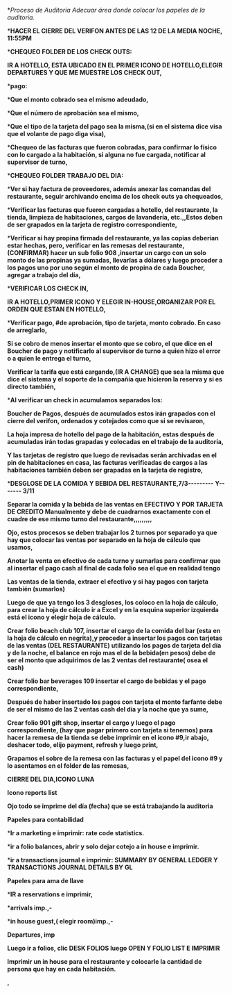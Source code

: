 
**Proceso de Auditoria *Adecuar área donde colocar los papeles de la auditoria.**

***HACER EL CIERRE DEL VERIFON ANTES DE LAS 12 DE LA MEDIA NOCHE, 11:55PM**

***CHEQUEO FOLDER DE LOS CHECK OUTS:**

**IR A HOTELLO, ESTA UBICADO EN EL PRIMER ICONO DE HOTELLO,ELEGIR DEPARTURES Y QUE ME MUESTRE LOS CHECK OUT,**

***pago:**

***Que el monto cobrado sea el mismo adeudado,**

***Que el número de aprobación sea el mismo,**

***Que el tipo de la tarjeta del pago sea la misma,(si en el sistema dice visa que el volante de pago diga visa),**

***Chequeo de las facturas que fueron cobradas, para confirmar lo físico con lo cargado a la habitación, si alguna no fue cargada, notificar al supervisor de turno,**

***CHEQUEO FOLDER TRABAJO DEL DIA:**

***Ver si hay factura de proveedores, además anexar las comandas del restaurante, seguir archivando encima de los check outs ya chequeados,**

***Verificar las facturas que fueron cargadas a hotello, del restaurante, la tienda, limpieza de habitaciones, cargos de lavandería, etc.,,Estos deben de ser grapados en la tarjeta de registro correspondiente,**

***Verificar si hay propina firmada del restaurante, ya las copias deberían estar hechas, pero, verificar en las remesas del restaurante,(CONFIRMAR) hacer un sub folio 908 ,insertar un cargo con un solo monto de las propinas ya sumadas, llevarlas a dólares y luego proceder a los pagos uno por uno según el monto de propina de cada Boucher, agregar a trabajo del día,**

***VERIFICAR LOS CHECK IN,**

**IR A HOTELLO,PRIMER ICONO Y ELEGIR IN-HOUSE,ORGANIZAR POR EL ORDEN QUE ESTAN EN HOTELLO,**

***Verificar pago, #de aprobación, tipo de tarjeta, monto cobrado. En caso de arreglarlo,**

**Si se cobro de menos insertar el monto que se cobro, el que dice en el Boucher de pago y notificarlo al supervisor de turno a quien hizo el error o a quien le entrega el turno,**

**Verificar la tarifa que está cargando,(IR A CHANGE) que sea la misma que dice el sistema y el soporte de la compañía que hicieron la reserva y si es directo también,**

***Al verificar un check in acumulamos separados los:**

**Boucher de Pagos, después de acumulados estos irán grapados con el cierre del verifon, ordenados y cotejados como que si se revisaron,**

**La hoja impresa de hotello del pago de la habitación, estas después de acumuladas irán todas grapadas y colocadas en el trabajo de la auditoria,**

**Y las tarjetas de registro que luego de revisadas serán archivadas en el pin de habitaciones en casa, las facturas verificadas de cargos a las habitaciones también deben ser grapadas en la tarjeta de registro,**

***DESGLOSE DE LA COMIDA Y BEBIDA DEL RESTAURANTE,7/3--------- Y------- 3/11**

**Separar la comida y la bebida de las ventas en EFECTIVO Y POR TARJETA DE CREDITO Manualmente y debe de cuadrarnos exactamente con el cuadre de ese mismo turno del restaurante,,,,,,,,,**

**Ojo, estos procesos se deben trabajar los 2 turnos por separado ya que hay que colocar las ventas por separado en la hoja de cálculo que usamos,**

**Anotar la venta en efectivo de cada turno y sumarlas para confirmar que al insertar el pago cash al final de cada folio sea el que en realidad tengo**

**Las ventas de la tienda, extraer el efectivo y si hay pagos con tarjeta también (sumarlos)**

**Luego de que ya tengo los 3 desgloses, los coloco en la hoja de cálculo, para crear la hoja de cálculo ir a Excel y en la esquina superior izquierda está el icono y elegir hoja de cálculo.**

**Crear folio beach club 107, insertar el cargo de la comida del bar (esta en la hoja de cálculo en negrita),y proceder a insertar los pagos con tarjetas de las ventas (DEL RESTAURANTE) utilizando los pagos de tarjeta del día y de la noche, el balance en rojo mas el de la bebida(en pesos) debe de ser el monto que adquirimos de las 2 ventas del restaurante( osea el cash)**

**Crear folio bar beverages 109 insertar el cargo de bebidas y el pago correspondiente,**

**Después de haber insertado los pagos con tarjeta el monto farfante debe de ser el mismo de las 2 ventas cash del día y la noche que ya sume,**

**Crear folio 901 gift shop, insertar el cargo y luego el pago correspondiente, (hay que pagar primero con tarjeta si tenemos) para hacer la remesa de la tienda se debe imprimir en el icono #9,ir abajo, deshacer todo, elijo payment, refresh y luego print,**

**Grapamos el sobre de la remesa con las facturas y el papel del icono #9 y lo asentamos en el folder de las remesas,**

**CIERRE DEL DIA,ICONO LUNA**

**Icono reports list**

**Ojo todo se imprime del día (fecha) que se está trabajando la auditoria**

**Papeles para contabilidad**

***Ir a marketing e imprimir: rate code statistics.**

***ir a folio balances, abrir y solo dejar cotejo a in house e imprimir.**

***ir a transactions journal e imprimir: SUMMARY BY GENERAL LEDGER Y TRANSACTIONS JOURNAL DETAILS BY GL**

**Papeles para ama de llave**

***IR a reservations e imprimir,**

***arrivals imp.,-**

***in house guest,( elegir room)imp.,-**

**Departures, imp**

**Luego ir a folios, clic DESK FOLIOS luego OPEN Y FOLIO LIST E IMPRIMIR**

**Imprimir un in house para el restaurante y colocarle la cantidad de persona que hay en cada habitación.**

**,**

